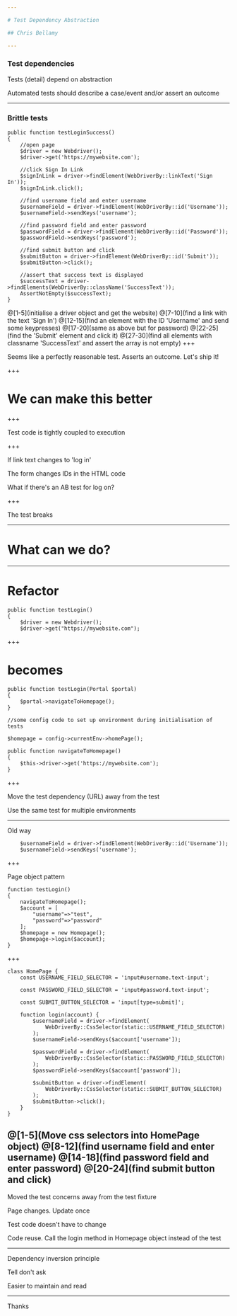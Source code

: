 ```yaml
---

# Test Dependency Abstraction

## Chris Bellamy

---
```


### Test dependencies 

Tests (detail) depend on abstraction 

Automated tests should describe a case/event and/or assert an outcome

---

### Brittle tests

```
public function testLoginSuccess() 
{
    //open page
    $driver = new Webdriver();
    $driver->get('https://mywebsite.com');

    //click Sign In Link
    $signInLink = driver->findElement(WebDriverBy::linkText('Sign In'));
    $signInLink.click();

    //find username field and enter username
    $usernameField = driver->findElement(WebDriverBy::id('Username'));
    $usernameField->sendKeys('username');

    //find password field and enter password
    $passwordField = driver->findElement(WebDriverBy::id('Password'));
    $passwordField->sendKeys('password');

    //find submit button and click
    $submitButton = driver->findElement(WebDriverBy::id('Submit'));
    $submitButton->click();

    //assert that success text is displayed
    $successText = driver->findElements(WebDriverBy::className('SuccessText'));
    AssertNotEmpty($successText);
}
```
@[1-5](initialise a driver object and get the website)
@[7-10](find a link with the text 'Sign In')
@[12-15](find an element with the ID 'Username' and send some keypresses)
@[17-20](same as above but for password)
@[22-25](find the 'Submit' element and click it)
@[27-30](find all elements with classname 'SuccessText' and assert the array is not empty)
+++

Seems like a perfectly reasonable test. Asserts an outcome. Let's ship it!

+++

# We can make this better

+++

Test code is tightly coupled to execution

+++

If link text changes to 'log in'

The form changes IDs in the HTML code

What if there's an AB test for log on?

+++

The test breaks
 
---

# What can we do?

---

# Refactor

```
public function testLogin() 
{
    $driver = new Webdriver();
    $driver->get("https://mywebsite.com");
```
+++
# becomes
```
public function testLogin(Portal $portal) 
{
    $portal->navigateToHomepage();
}
```

```
//some config code to set up environment during initialisation of tests

$homepage = config->currentEnv->homePage();

public function navigateToHomepage() 
{
    $this->driver->get('https://mywebsite.com');
}

```
+++

Move the test dependency (URL) away from the test

Use the same test for multiple environments

---

Old way

```
    $usernameField = driver->findElement(WebDriverBy::id('Username'));
    $usernameField->sendKeys('username');
```

+++

Page object pattern

```
function testLogin()
{
    navigateToHomepage();
    $account = [
        "username"=>"test",
        "password"=>"password"
    ];
    $homepage = new Homepage();
    $homepage->login($account);
}
```

+++
```
class HomePage {
    const USERNAME_FIELD_SELECTOR = 'input#username.text-input';

    const PASSWORD_FIELD_SELECTOR = 'input#password.text-input';

    const SUBMIT_BUTTON_SELECTOR = 'input[type=submit]';

    function login(account) {
        $usernameField = driver->findElement(
            WebDriverBy::CssSelector(static::USERNAME_FIELD_SELECTOR)
        );
        $usernameField->sendKeys($account['username']);

        $passwordField = driver->findElement(
            WebDriverBy::CssSelector(static::PASSWORD_FIELD_SELECTOR)
        );
        $passwordField->sendKeys($account['password']);

        $submitButton = driver->findElement(
            WebDriverBy::CssSelector(static::SUBMIT_BUTTON_SELECTOR)
        );
        $submitButton->click();
    }
}
```
@[1-5](Move css selectors into HomePage object)
@[8-12](find username field and enter username) 
@[14-18](find password field and enter password) 
@[20-24](find submit button and click)
---
Moved the test concerns away from the test fixture

Page changes. Update once 

Test code doesn't have to change

Code reuse. Call the login method in Homepage object instead of the test

---

Dependency inversion principle

Tell don't ask

Easier to maintain and read

---

Thanks


